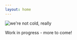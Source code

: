```yaml
---
layout: home
---
```


![we're not cold, really](/images/huron_iphone.jpg)

Work in progress - more to come!
